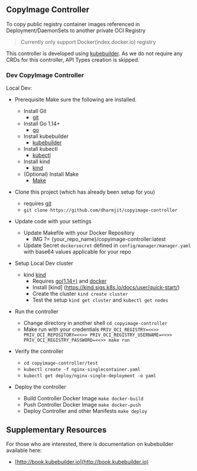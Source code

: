 ## CopyImage Controller 
To copy public registry container images referenced in Deployment/DaemonSets to another private OCI Registry

> Currently only support Docker(index.docker.io) registry

This controller is developed using [kubebuilder](https://book.kubebuilder.io). As we do not require any CRDs for this controller, API Types creation is skipped.

### Dev CopyImage Controller

Local Dev:
- Prerequisite
    Make sure the following are installed.
    - Install Git
        - [git](https://git-scm.com/book/en/v2/Getting-Started-Installing-Git)
    - Install Go 1.14+
        - [go](https://golang.org/)
    - Install kubebuilder
        - [kubebuilder](https://book.kubebuilder.io/getting_started/installation_and_setup.html)  
    - Install kubectl
        - [kubectl](https://kubernetes.io/docs/tasks/tools/install-kubectl/#install-kubectl)
    - Install kind
        - [kind](https://kind.sigs.k8s.io/docs/user/quick-start/)
    - (Optional) Install Make
        - [Make](https://www.gnu.org/software/make/)

- Clone this project (which has already been setup for you)
  - requires [git](https://git-scm.com/downloads)
  - `git clone https://github.com/dharmjit/copyimage-controller`

- Update code with your settings
  - Update Makefile with your Docker Repository
    - IMG ?= {your_repo_name}/copyimage-controller:latest
  - Update Secret `dockersecret` defined in `config/manager/manager.yaml` with base64 values applicable for your repo

- Setup Local Dev cluster
    - kind [kind](https://kind.sigs.k8s.io/)
        - Requires [go(1.14+)](https://golang.org/doc/devel/release#policy) and [docker](https://www.docker.com/)
        - Install [kind]    (https://kind.sigs.k8s.io/docs/user/quick-start/)
        - Create the cluster `kind create cluster`
        - Test the setup `kind get cluster` and `kubectl get nodes`
- Run the controller
    - Change directory in another shell `cd copyimage-controller`
    - Make run with your credentials `PRIV_OCI_REGISTRY=<<>> PRIV_OCI_REPOSITORY=<<>> PRIV_OCI_REGISTRY_USERNAME=<<>> PRIV_OCI_REGISTRY_PASSWORD=<<>> make run`

- Verify the controller
    - `cd copyimage-controller/test`
    - `kubectl create -f nginx-singlecontainer.yaml`
    - `kubectl get deploy/nginx-single-deployment -o yaml`
- Deploy the controller
    - Build Controller Docker Image `make docker-build`
    - Push Controller Docker Image `make docker-push`
    - Deploy Controller and other Manifests `make deploy`

## Supplementary Resources

For those who are interested, there is documentation on kubebuilder available here:

- [http://book.kubebuilder.io](http://book.kubebuilder.io)